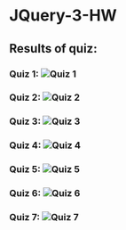 # JQuery-3-HW

## Results of quiz:

### Quiz 1: ![Quiz 1](https://cloud.githubusercontent.com/assets/21219096/21744565/e7e17268-d520-11e6-8cf1-7de7d13c63e1.png)
### Quiz 2: ![Quiz 2](https://cloud.githubusercontent.com/assets/21219096/21744581/38cbae32-d521-11e6-9415-1c7a67794769.png)
### Quiz 3: ![Quiz 3](https://cloud.githubusercontent.com/assets/21219096/21744587/688ea8a4-d521-11e6-9b99-0bfcd814ba71.png)
### Quiz 4: ![Quiz 4](https://cloud.githubusercontent.com/assets/21219096/21744590/88a61e56-d521-11e6-90a9-c70394d87754.png)
### Quiz 5: ![Quiz 5](https://cloud.githubusercontent.com/assets/21219096/21744745/4ab9baf0-d524-11e6-8165-6f32eb0405bc.png)
### Quiz 6: ![Quiz 6](https://cloud.githubusercontent.com/assets/21219096/21744750/6450d2f0-d524-11e6-99db-02e35981b448.png)
### Quiz 7: ![Quiz 7](https://cloud.githubusercontent.com/assets/21219096/21744754/77bafa00-d524-11e6-9257-4c77b82068fa.png)
